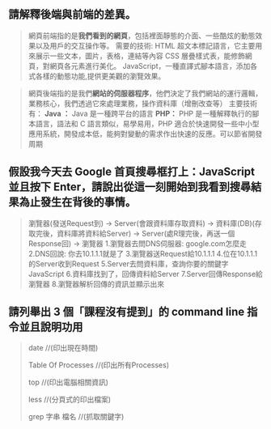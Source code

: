 ## 請解釋後端與前端的差異。
>網頁前端指的是**我們看到的網頁**，包括裡面靜態的介面、一些酷炫的動態效果以及用戶的交互操作等。
需要的技術:
HTML 超文本標記語言，它主要用來展示一些文本，圖片，表格，連結等內容
CSS 層疊樣式表，能修飾網頁，對網頁各元素進行美化。
JavaScript，一種直譯式腳本語言，添加各式各樣的動態功能,提供更美觀的瀏覽效果。

> 網頁後端指的是我們**網站的伺服器程序**，他們決定了我們網站的運行邏輯，業務核心，我們透過它來處理業務，操作資料庫（增刪改查等）
主要技術有：
**Java ：** Java 是一種跨平台的語言
**PHP：** PHP 是一種解釋執行的腳本語言，語法和 C 語言類似，易學易用，PHP 適合於快速開發一些中小型應用系統，開發成本低，能夠對變動的需求作出快速的反應。可以節省開發周期



## 假設我今天去 Google 首頁搜尋框打上：JavaScript 並且按下 Enter，請說出從這一刻開始到我看到搜尋結果為止發生在背後的事情。
> 瀏覽器(發送Request到) -> Server(會跟資料庫存取資料) -> 資料庫(DB)(存取完後，資料庫將資料給Server) -> Server(處R理完後，再送一個Response回) -> 瀏覽器
> 1.瀏覽器去問DNS伺服器: google.com怎麼走
> 2.DNS回說: 你去10.1.1.1就是了
> 3.瀏覽器送Request給10.1.1.1
> 4.位在10.1.1.1的Server收到Request
> 5.Server去問資料庫，查詢你要的關鍵字JavaScript
> 6.資料庫找到了，回傳資料給Server
> 7.Server回傳Response給瀏覽器
> 8.瀏覽器解析回傳的資訊並顯示出來


## 請列舉出 3 個「課程沒有提到」的 command line 指令並且說明功用

> date                 //(印出現在時間)
> 
> Table Of Processes   //(印出所有Processes)
> 
> top                  //(印出電腦相關資訊)
> 
> less                 //(分頁式的印出檔案)
> 
> grep 字串 檔名        //(抓取關鍵字)

